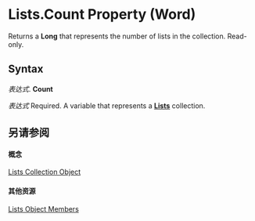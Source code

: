 
# Lists.Count Property (Word)

Returns a  **Long** that represents the number of lists in the collection. Read-only.


## Syntax

 _表达式_. **Count**

 _表达式_ Required. A variable that represents a **[Lists](1fd927c5-6186-5ca0-80ae-c2ab225d092c.md)** collection.


## 另请参阅


#### 概念


[Lists Collection Object](1fd927c5-6186-5ca0-80ae-c2ab225d092c.md)
#### 其他资源


[Lists Object Members](http://msdn.microsoft.com/library/b4a10330-fc9a-0b4c-e13c-4c36df6fa472%28Office.15%29.aspx)